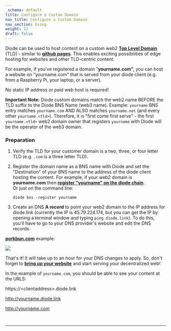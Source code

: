 ```yaml
---
_schema: default
title: Configure a Custom Domain
nav_title: Configure a Custom Domain
nav_section: Using
weight: 12
draft: false
---
```

Diode can be used to host content on a custom web2 <a href="https://en.wikipedia.org/wiki/Top-level_domain" target="_blank" rel="noopener"><strong>Top Level Domain</strong></a> (TLD) - similar to <a href="https://pages.github.com/" target="_blank" rel="noopener"><strong>github pages</strong></a>. This enables exciting possibilities of edge hosting for websites and other TLD-centric content.

For example, if you've registered a domain "**yourname.com",** you can host a website on "yourname.com" that is served from your diode client (e.g. from a Raspberry Pi, your laptop, or a server).

No static IP address or paid web host is required!

**Important Note:** Diode custom domains match the web2 name BEFORE the TLD suffix to the Diode BNS Name (web3 name). Example: `yourname` BNS entry matches `yourname.com` AND ALSO matches `yourname.net` (and every other `yourname.<tld>`). Therefore, it is "first come first serve" - the first `yourname.<tld>` web2 domain owner that registers `yourname` with Diode will be the operator of the web3 domain.

### **Preparation**

1. Verify the TLD for your customer domain is a two, three, or four letter TLD (e.g. `.com` is a three letter TLD).
2. Register the domain name as a BNS name with Diode and set the "Destination" of your BNS name to the address of the diode client hosting the content. For example, if your web2 domain is **yourname.com** then <a href="https://support.diode.io/article/2bzhaehdp2" target="_blank" rel="noopener"><strong>register "yourname" on the diode chain</strong></a>.<br>Or just on the command line:

   ```
   diode bns -register yourname
   ```
3. Create an DNS **A record** to point your web2 domain to the IP address for diode.link (currently the IP is 45.79.224.174, but you can get the IP by opening a terminal window and typing `ping diode.link`). To do this, you'll have to go to your DNS provider's website and edit the DNS records.

[**porkbun.com**](https://porkbun.com/) example:

![](https://files.helpdocs.io/qwk5dmv7m8/articles/6pctb40wj8/1605501604227/image.png)

That's it! It will take up to an hour for your DNS changes to apply. So, don't forget to [**bring up your website**](https://support.diode.io/article/mdelbna1u7) and start serving your decentralized web!

In the example of `yourname.com`, you should be able to see your content at the URLS:

https://&lt;clientaddress&gt;.diode.link

http://yourname.diode.link

http://yourname.com

&nbsp;

---

&nbsp;